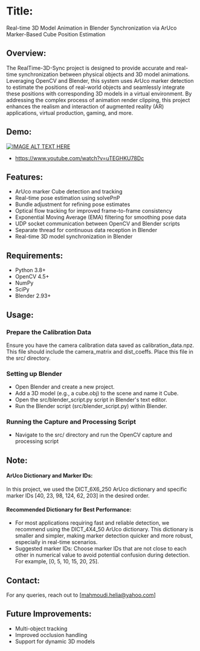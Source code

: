 # Title:
Real-time 3D Model Animation in Blender Synchronization via ArUco Marker-Based Cube Position Estimation


## Overview:
The RealTime-3D-Sync project is designed to provide accurate and real-time synchronization between physical objects and 3D model animations. Leveraging OpenCV and Blender, this system uses ArUco marker detection to estimate the positions of real-world objects and seamlessly integrate these positions with corresponding 3D models in a virtual environment. By addressing the complex process of animation render clipping, this project enhances the realism and interaction of augmented reality (AR) applications, virtual production, gaming, and more.

## Demo:
[![IMAGE ALT TEXT HERE](https://img.youtube.com/vi/uTEGHKU78Dc/0.jpg)](https://www.youtube.com/watch?v=uTEGHKU78Dc)
- https://www.youtube.com/watch?v=uTEGHKU78Dc

## Features:

- ArUco marker Cube detection and tracking
- Real-time pose estimation using solvePnP
- Bundle adjustment for refining pose estimates
- Optical flow tracking for improved frame-to-frame consistency
- Exponential Moving Average (EMA) filtering for smoothing pose data
- UDP socket communication between OpenCV and Blender scripts
- Separate thread for continuous data reception in Blender 
- Real-time 3D model synchronization in Blender


## Requirements:
- Python 3.8+
- OpenCV 4.5+
- NumPy
- SciPy
- Blender 2.93+


## Usage: 
### Prepare the Calibration Data
Ensure you have the camera calibration data saved as calibration_data.npz. This file should include the camera_matrix and dist_coeffs. Place this file in the src/ directory.
### Setting up Blender
- Open Blender and create a new project.
- Add a 3D model (e.g., a cube.obj) to the scene and name it Cube.
- Open the src/blender_script.py script in Blender's text editor.
- Run the Blender script (src/blender_script.py) within Blender.
### Running the Capture and Processing Script
- Navigate to the src/ directory and run the OpenCV capture and processing script


## Note:
#### ArUco Dictionary and Marker IDs:
In this project, we used the DICT_6X6_250 ArUco dictionary and specific marker IDs [40, 23, 98, 124, 62, 203] in the desired order.

#### Recommended Dictionary for Best Performance:
- For most applications requiring fast and reliable detection, we recommend using the DICT_4X4_50 ArUco dictionary. This dictionary is smaller and simpler, making marker detection quicker and more robust, especially in real-time scenarios.
- Suggested marker IDs: Choose marker IDs that are not close to each other in numerical value to avoid potential confusion during detection. For example, [0, 5, 10, 15, 20, 25].


## Contact:
For any queries, reach out to [mahmoudi.helia@yahoo.com]


## Future Improvements:
- Multi-object tracking
- Improved occlusion handling
- Support for dynamic 3D models





